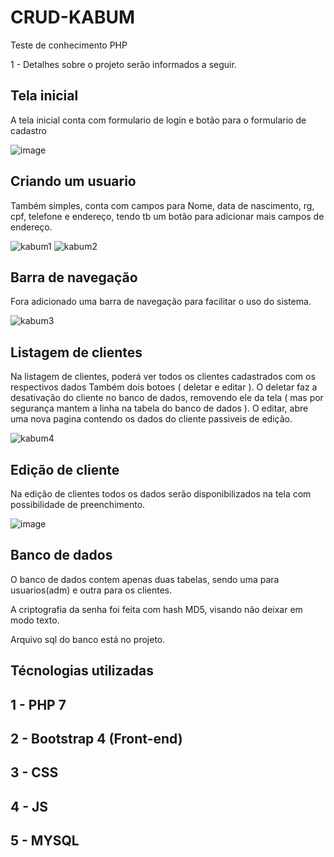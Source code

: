 # CRUD-KABUM

Teste de conhecimento PHP

1 - Detalhes sobre o projeto serão informados a seguir.

## Tela inicial ##

A tela inicial conta com formulario de login e botão para o formulario de cadastro

![image](https://user-images.githubusercontent.com/9875524/77203460-364cd180-6acf-11ea-95f3-1f94dd283f78.png)



## Criando um usuario ##

Também simples, conta com campos para Nome, data de nascimento, rg, cpf, telefone e endereço, tendo tb um botão para adicionar mais campos de endereço.

![kabum1](https://user-images.githubusercontent.com/9875524/77202898-f9340f80-6acd-11ea-968f-f67d74f753f5.PNG)
![kabum2](https://user-images.githubusercontent.com/9875524/77202975-1ec11900-6ace-11ea-9a8f-273b4ec0f055.PNG)
## Barra de navegação ##

Fora adicionado uma barra de navegação para facilitar o uso do sistema.

![kabum3](https://user-images.githubusercontent.com/9875524/77203007-339dac80-6ace-11ea-93fb-c0e9d82df031.PNG)

## Listagem de clientes ##

Na listagem de clientes, poderá ver todos os clientes cadastrados com os respectivos dados Também dois botoes ( deletar e editar ). O deletar faz a desativação do cliente no banco de dados, removendo ele da tela ( mas por segurança mantem a linha na tabela do banco de dados ). O editar, abre uma nova pagina contendo os dados do cliente passiveis de edição.

![kabum4](https://user-images.githubusercontent.com/9875524/77203084-62b41e00-6ace-11ea-9921-ab95adfd4e09.PNG)

## Edição de cliente ##

Na edição de clientes todos os dados serão disponibilizados na tela com possibilidade de preenchimento.

![image](https://user-images.githubusercontent.com/9875524/77203206-a018ab80-6ace-11ea-9617-81069da26278.png)


##  Banco de dados ##

O banco de dados contem apenas duas tabelas, sendo uma para usuarios(adm) e outra para os clientes.

A criptografia da senha foi feita com hash MD5, visando não deixar em modo texto. 

Arquivo sql do banco está no projeto.

## Técnologias utilizadas ##

## 1 - PHP 7 ##
## 2 - Bootstrap 4 (Front-end) ##
## 3 - CSS ##
## 4 - JS ##
## 5 - MYSQL ##


